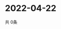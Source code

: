 # 2022-04-22
  共 0条

  <!-- BEGIN -->
  <!-- 最后更新时间Fri Apr 22 2022 12:10:43 GMT+0000 (Coordinated Universal Time) -->
  
  <!-- END -->
  
  